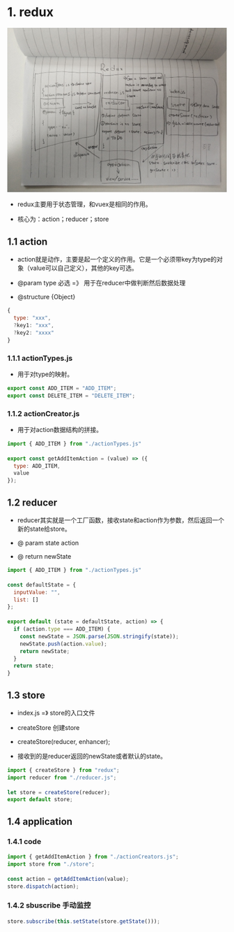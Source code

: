 # 1. redux

![redux](./img/redux1.jpg)

- redux主要用于状态管理，和vuex是相同的作用。

- 核心为：action；reducer；store

## 1.1 action

- action就是动作，主要是起一个定义的作用。它是一个必须带key为type的对象（value可以自己定义），其他的key可选。

- @param type 必选 =》 用于在reducer中做判断然后数据处理

- @structure {Object}

```js
{
  type: "xxx",
  ?key1: "xxx",
  ?key2: "xxxx"
}
```

### 1.1.1 actionTypes.js

- 用于对type的映射。

```js
export const ADD_ITEM = "ADD_ITEM";
export const DELETE_ITEM = "DELETE_ITEM";
```

### 1.1.2 actionCreator.js

- 用于对action数据结构的拼接。

```js
import { ADD_ITEM } from "./actionTypes.js"

export const getAddItemAction = (value) => ({
  type: ADD_ITEM,
  value
});
```

## 1.2 reducer

- reducer其实就是一个工厂函数，接收state和action作为参数，然后返回一个新的state给store。

- @ param state action

- @ return newState

```js
import { ADD_ITEM } from "./actionTypes.js"

const defaultState = {
  inputValue: "",
  list: []
};

export default (state = defaultState, action) => {
  if (action.type === ADD_ITEM) {
    const newState = JSON.parse(JSON.stringify(state));
    newState.push(action.value);
    return newState;
  }
  return state;
}
```

## 1.3 store

- index.js =》 store的入口文件

- createStore 创建store

- createStore(reducer, enhancer);

- 接收到的是reducer返回的newState或者默认的state。

```js
import { createStore } from "redux";
import reducer from "./reducer.js";

let store = createStore(reducer);
export default store;
```

## 1.4 application

### 1.4.1 code 

```js
import { getAddItemAction } from "./actionCreators.js";
import store from "./store";

const action = getAddItemAction(value);
store.dispatch(action);
```

### 1.4.2 sbuscribe 手动监控

```js
store.subscribe(this.setState(store.getState()));
```

